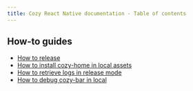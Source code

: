 ```yaml
---
title: Cozy React Native documentation - Table of contents
---
```


## How-to guides

-   [How to release](how-to-release.md)
-   [How to install cozy-home in local assets](how-to-install-home.md)
-   [How to retrieve logs in release mode](how-to-retrieve-logs-in-release.md)
-   [How to debug cozy-bar in local](how-to-debug-cozy-bar.md)
